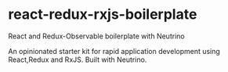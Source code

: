 # react-redux-rxjs-boilerplate
React and Redux-Observable boilerplate with Neutrino


An opinionated starter kit for rapid application development using React,Redux and RxJS. 
Built with Neutrino.
